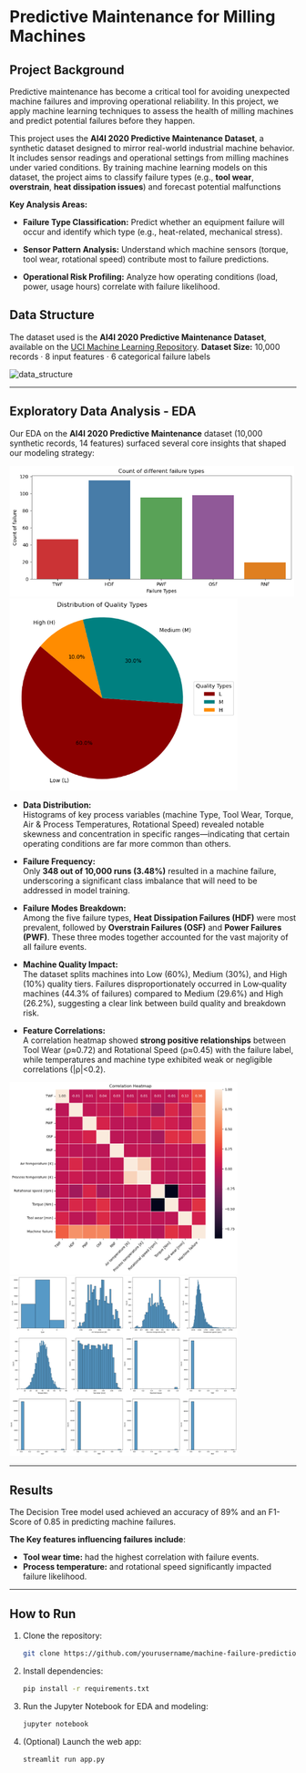 # Predictive Maintenance for Milling Machines

## Project Background

Predictive maintenance has become a critical tool for avoiding unexpected machine failures and improving operational reliability. In this project, we apply machine learning techniques to assess the health of milling machines and predict potential failures before they happen.

This project uses the **AI4I 2020 Predictive Maintenance Dataset**, a synthetic dataset designed to mirror real-world industrial machine behavior. It includes sensor readings and operational settings from milling machines under varied conditions. By training machine learning models on this dataset, the project aims to classify failure types (e.g., **tool wear**, **overstrain**, **heat dissipation issues**) and forecast potential malfunctions

**Key Analysis Areas:**

- **Failure Type Classification:** Predict whether an equipment failure will occur and identify which type (e.g., heat-related, mechanical stress).
    
- **Sensor Pattern Analysis:** Understand which machine sensors (torque, tool wear, rotational speed) contribute most to failure predictions.
    
- **Operational Risk Profiling:** Analyze how operating conditions (load, power, usage hours) correlate with failure likelihood.

## Data Structure
The dataset used is the **AI4I 2020 Predictive Maintenance Dataset**, available on the [UCI Machine Learning Repository](https://archive.ics.uci.edu/dataset/601/ai4i+2020+predictive+maintenance+dataset). **Dataset Size:** 10,000 records · 8 input features · 6 categorical failure labels

![data_structure](_EDA/data_structur.png)

---

## Exploratory Data Analysis - EDA

Our EDA on the **AI4I 2020 Predictive Maintenance** dataset (10,000 synthetic records, 14 features) surfaced several core insights that shaped our modeling strategy:

<img src="_EDA/failure_types.png" width="500"> <img src="_EDA/Quality_Types.png" width="400">

- **Data Distribution:**  
    Histograms of key process variables (machine Type, Tool Wear, Torque, Air & Process Temperatures, Rotational Speed) revealed notable skewness and concentration in specific ranges—indicating that certain operating conditions are far more common than others.
    
- **Failure Frequency:**  
    Only **348 out of 10,000 runs (3.48%)** resulted in a machine failure, underscoring a significant class imbalance that will need to be addressed in model training.
    
- **Failure Modes Breakdown:**  
    Among the five failure types, **Heat Dissipation Failures (HDF)** were most prevalent, followed by **Overstrain Failures (OSF)** and **Power Failures (PWF)**. These three modes together accounted for the vast majority of all failure events.
    
- **Machine Quality Impact:**  
    The dataset splits machines into Low (60%), Medium (30%), and High (10%) quality tiers. Failures disproportionately occurred in Low‑quality machines (44.3% of failures) compared to Medium (29.6%) and High (26.2%), suggesting a clear link between build quality and breakdown risk.
    
- **Feature Correlations:**  
    A correlation heatmap showed **strong positive relationships** between Tool Wear (ρ≈0.72) and Rotational Speed (ρ≈0.45) with the failure label, while temperatures and machine type exhibited weak or negligible correlations (|ρ|<0.2). 

<img src="_EDA/Correlation_Heatmap.png" width="400"> <img src="_EDA/histogram.png" width="400"> 

---

## Results
The Decision Tree model used achieved an accuracy of 89% and an F1-Score of 0.85 in predicting machine failures.

**The Key features influencing failures include**:
- **Tool wear time:** had the highest correlation with failure events.
- **Process temperature:** and rotational speed significantly impacted failure likelihood.

---

## How to Run
1. Clone the repository:
   ```bash
   git clone https://github.com/yourusername/machine-failure-prediction.git
   ```

2. Install dependencies:
   ```bash
   pip install -r requirements.txt
   ```

3. Run the Jupyter Notebook for EDA and modeling:
   ```bash
   jupyter notebook
   ```

4. (Optional) Launch the web app:
   ```bash
   streamlit run app.py
   ```
